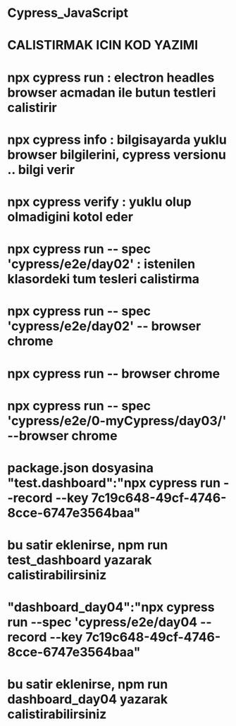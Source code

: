 # Cypress_JavaScript

# CALISTIRMAK ICIN KOD YAZIMI

# npx cypress run  : electron headles browser acmadan ile butun testleri calistirir
# npx cypress info : bilgisayarda yuklu browser bilgilerini, cypress versionu .. bilgi verir
# npx cypress verify : yuklu olup olmadigini kotol eder

# npx cypress run -- spec 'cypress/e2e/day02' : istenilen klasordeki tum tesleri calistirma
# npx cypress run -- spec 'cypress/e2e/day02' -- browser chrome
# npx cypress run -- browser chrome

# npx cypress run -- spec 'cypress/e2e/0-myCypress/day03/' --browser chrome

# package.json dosyasina "test.dashboard":"npx cypress run --record --key 7c19c648-49cf-4746-8cce-6747e3564baa" 
# bu satir eklenirse, npm run test_dashboard yazarak calistirabilirsiniz

# "dashboard_day04":"npx cypress run --spec 'cypress/e2e/day04 --record --key 7c19c648-49cf-4746-8cce-6747e3564baa"  
# bu satir eklenirse, npm run dashboard_day04 yazarak calistirabilirsiniz